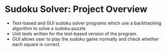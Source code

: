 # Sudoku Solver: Project Overview
* Text-based and GUI sudoku solver programs which use a backtracking algorithm to solve a sudoku puzzle.
* Unit tests written for the text-based version of the program.
* GUI allows user to play the sudoku game normally and check whether each square is correct.
